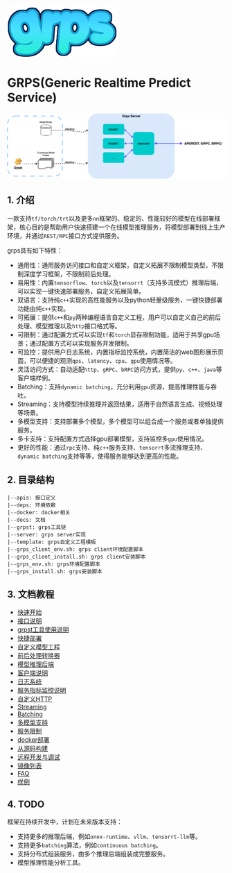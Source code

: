 ![grps.png](./docs/grps.png)

# GRPS(Generic Realtime Predict Service)

![grps_outline.png](./docs/grps_outline.png)

## 1. 介绍

一款支持```tf/torch/trt```以及更多```nn```框架的、稳定的、性能较好的模型在线部署框架，核心目的是帮助用户快速搭建一个在线模型推理服务，将模型部署到线上生产环境，并通过```REST/RPC```接口方式提供服务。

grps具有如下特性：

* 通用性：通用服务访问接口和自定义框架，自定义拓展不限制模型类型，不限制深度学习框架，不限制前后处理。
* 易用性：内置```tensorflow```、```torch```以及```tensorrt```（支持多流模式）推理后端，可以实现一键快速部署服务，自定义拓展简单。
* 双语言：支持纯```c++```实现的高性能服务以及python轻量级服务，一键快捷部署功能由纯```c++```实现。
* 可拓展：提供```c++```和```py```两种编程语言自定义工程，用户可以自定义自己的前后处理、模型推理以及```http```接口格式等。
* 可限制：通过配置方式可以实现```tf```和```torch```显存限制功能，适用于共享gpu场景；通过配置方式可以实现服务并发限制。
* 可监控：提供用户日志系统，内置指标监控系统，内置简洁的web图形展示页面，可以便捷的观测```qps```、```latency```、```cpu```、```gpu```使用情况等。
* 灵活访问方式：自动适配```http```、```gRPC```、```bRPC```访问方式，提供```py```、```c++```、```java```等客户端样例。
* Batching：支持```dynamic batching```，充分利用```gpu```资源，提高推理性能与吞吐。
* Streaming：支持模型持续推理并返回结果，适用于自然语言生成、视频处理等场景。
* 多模型支持：支持部署多个模型，多个模型可以组合成一个服务或者单独提供服务。
* 多卡支持：支持配置方式选择gpu部署模型，支持监控多```gpu```使用情况。
* 更好的性能：通过```rpc```支持、纯```c++```服务支持、```tensorrt```多流推理支持、```dynamic batching```支持等等，使得服务能够达到更高的性能。

## 2. 目录结构

```
|--apis: 接口定义
|--deps: 环境依赖
|--docker: docker相关
|--docs: 文档
|--grpst: grps工具链
|--server: grps server实现
|--template: grps自定义工程模板
|--grps_client_env.sh: grps client环境配置脚本
|--grps_client_install.sh: grps client安装脚本
|--grps_env.sh: grps环境配置脚本
|--grps_install.sh: grps安装脚本
```

## 3. 文档教程

* [快速开始](./docs/1_QuickStart.md)
* [接口说明](./docs/2_Interface.md)
* [grpst工具使用说明](./docs/3_Grpst.md)
* [快捷部署](./docs/4_QuickDeploy.md)
* [自定义模型工程](./docs/5_Customized.md)
* [前后处理转换器](./docs/6_InternalConverter.md)
* [模型推理后端](./docs/7_InternalInferer.md)
* [客户端说明](./docs/8_Client.md)
* [日志系统](./docs/9_Logger.md)
* [服务指标监控说明](./docs/10_Monitor.md)
* [自定义HTTP](./docs/11_CustomizedHttp.md)
* [Streaming](./docs/12_Streaming.md)
* [Batching](./docs/13_Batching.md)
* [多模型支持](./docs/14_MultiModels.md)
* [服务限制](./docs/15_ServiceLimit.md)
* [docker部署](./docs/16_DockerDeploy.md)
* [从源码构建](./docs/17_BuildFromSources.md)
* [远程开发与调试](./docs/18_RemoteDev.md)
* [镜像列表](./docs/19_ImageList.md)
* [FAQ](./docs/90_FAQ.md)
* [样例](https://github.com/NetEase-Media/grps_examples)

## 4. TODO

框架在持续开发中，计划在未来版本支持：

* 支持更多的推理后端，例如```onnx-runtime```、```vllm```、```tensorrt-llm```等。
* 支持更多```batching```算法，例如```continuous batching```。
* 支持分布式组装服务，由多个推理后端组装成完整服务。
* 模型推理性能分析工具。
